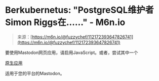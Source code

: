<!--yml

分类: 未分类

日期: 2024-05-29 12:46:59

-->

# Berkubernetus: "PostgreSQL维护者Simon Riggs在……" - M6n.io

> 来源：[https://m6n.io/@fuzzychef/112172393647826741](https://m6n.io/@fuzzychef/112172393647826741)

要使用Mastodon网页应用，请启用JavaScript。或者，尝试其中一个

[原生应用](https://joinmastodon.org/apps)

适用于您的平台的Mastodon。
